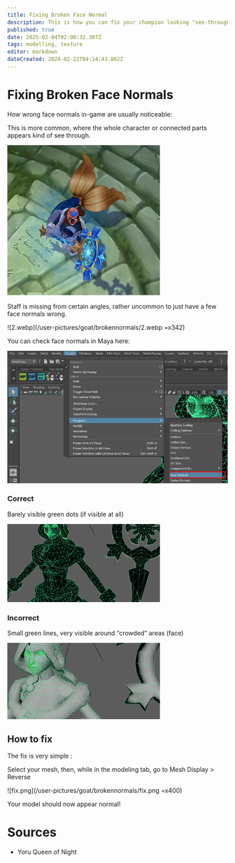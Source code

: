```yaml
---
title: Fixing Broken Face Normal
description: This is how you can fix your champion looking "see-through"
published: true
date: 2025-02-04T02:00:32.387Z
tags: modelling, texture
editor: markdown
dateCreated: 2024-02-22T04:14:43.862Z
---
```


# Fixing Broken Face Normals
How wrong face normals in-game are usually noticeable:

This is more common, where the whole character or connected parts appears kind of see through.

![1.webp](/user-pictures/goat/brokennormals/1.webp) 

Staff is missing from certain angles, rather uncommon to just have a few face normals wrong.

![2.webp](/user-pictures/goat/brokennormals/2.webp =x342)

You can check face normals in Maya here:

![3.webp](/user-pictures/goat/brokennormals/3.webp)

### Correct
Barely visible green dots (if visible at all)

![4.webp](/user-pictures/goat/brokennormals/4.webp)

### Incorrect

Small green lines, very visible around “crowded” areas (face)

![5.webp](/user-pictures/goat/brokennormals/5.webp)

## How to fix

The fix is very simple : 

Select your mesh, then, while in the modeling tab, go to Mesh Display > Reverse

![fix.png](/user-pictures/goat/brokennormals/fix.png =x400)

Your model should now appear normal!

# Sources

- Yoru Queen of Night
